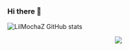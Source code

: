 ### Hi there 👋


<!-- - 💻 I’m currently working on ...FiveM
- 💻 I’m learning ...React -->

![LilMochaZ GitHub stats](https://github-readme-stats.vercel.app/api?username=LilMochaZ&show_icons=true&theme=tokyonight)

<p align="center">
  <a href="https://skillicons.dev">
    <img src="https://skillicons.dev/icons?i=git,lua,cpp,react" />
  </a>
</p>

